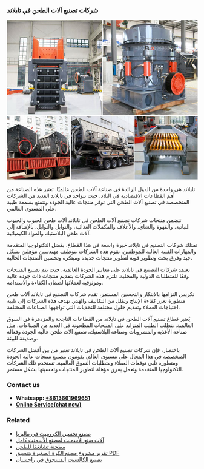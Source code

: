 <h3>شركات تصنيع آلات الطحن في تايلاند</h3><img src='1701852346.jpg' alt=''><p>تايلاند هي واحدة من الدول الرائدة في صناعة آلات الطحن عالميًا. تعتبر هذه الصناعة من أهم القطاعات الاقتصادية في البلاد، حيث تتواجد في تايلاند العديد من الشركات المتخصصة في تصنيع آلات الطحن التي توفر منتجات عالية الجودة وتتمتع بسمعة طيبة على المستوى العالمي.</p><p>تتضمن منتجات شركات تصنيع آلات الطحن في تايلاند آلات طحن الحبوب والحبوب النباتية، والقهوة والشاي، والأعلاف والمكملات الغذائية، والتوابل والتوابل، بالإضافة إلى آلات طحن البلاستيك والمواد الكيميائية.</p><p>تمتلك شركات التصنيع في تايلاند خبرة واسعة في هذا القطاع، بفضل التكنولوجيا المتقدمة والمهارات الفنية العالية للموظفين. تقوم هذه الشركات بتوظيف مهندسين مؤهلين بشكل جيد وفرق بحث وتطوير قوية لتطوير منتجات جديدة ومبتكرة وتحسين المنتجات الحالية.</p><p>تعتمد شركات التصنيع في تايلاند على معايير الجودة العالمية، حيث يتم تصنيع المنتجات وفقًا للمتطلبات الدولية والمحلية. تلتزم هذه الشركات بتقديم منتجات ذات جودة عالية وموثوقية لعملائها لضمان الكفاءة والاستدامة.</p><p>تكريس التزامها بالابتكار والتحسين المستمر، تقدم شركات التصنيع في تايلاند آلات طحن متطورة تعزز كفاءة الإنتاج وتقلل من التكاليف والهدر. تهدف هذه الشركات إلى تلبية احتياجات العملاء وتقديم حلول مختلفة للتحديات التي تواجهها الصناعات المختلفة.</p><p>يُعتبر قطاع تصنيع آلات الطحن في تايلاند من القطاعات الناجحة والمزدهرة في السوق العالمية. يتطلب الطلب المتزايد على المنتجات المطحونة في العديد من الصناعات، مثل صناعة الأغذية والمشروبات وصناعة البلاستيك، تصنيع آلات طحن عالية الجودة وفعالة وصديقة للبيئة.</p><p>باختصار، فإن شركات تصنيع آلات الطحن في تايلاند تعتبر من بين أفضل الشركات المتخصصة في هذا المجال على مستوى العالم. يقومون بتصنيع منتجات عالية الجودة ومتطورة تلبي توقعات العملاء ومتطلبات السوق العالمية. تستخدم تلك الشركات التكنولوجيا المتقدمة وتعمل بفرق مؤهلة لتطوير المنتجات وتحسينها بشكل مستمر.</p><h3>Contact us</h3><ul><li><strong>Whatsapp:&nbsp;<a href="https://wa.me/8613661969651">+8613661969651</a></strong></li><li><a href="https://swt.shibang-china.com/?git&amp;zhl&amp;شركات تصنيع آلات الطحن في تايلاند"><strong>Online Service(chat now)</strong></a></li></ul><h3>Related</h3><ul><li><a href='مصنع تحسين الكروميت في ماليزيا.md'>مصنع تحسين الكروميت في ماليزيا</a></li><li><a href='آلات صنع الأسمنت لمصنع الأسمنت كامل.md'>آلات صنع الأسمنت لمصنع الأسمنت كامل</a></li><li><a href='مطحنة تشانغفا للطحن.md'>مطحنة تشانغفا للطحن</a></li><li><a href='تقرير مشروع مصنع الكرة الصغيرة بتنسيق PDF.md'>تقرير مشروع مصنع الكرة الصغيرة بتنسيق PDF</a></li><li><a href='تصنيع الكالسيت المسحوق في راجستان.md'>تصنيع الكالسيت المسحوق في راجستان</a></li></ul>